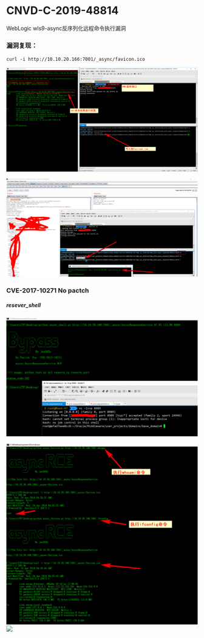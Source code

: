 # CNVD-C-2019-48814
WebLogic wls9-async反序列化远程命令执行漏洞


### 漏洞复现：

```
curl -i http://10.10.20.166:7001/_async/favicon.ico
```

![](./python.jpg)

![](./burpsuite.jpg)

###  CVE-2017-10271 No pactch

##### resever_shell
![](./reserve_shell.jpg)

![](./command.jpg)
![](./shell.jpg)

